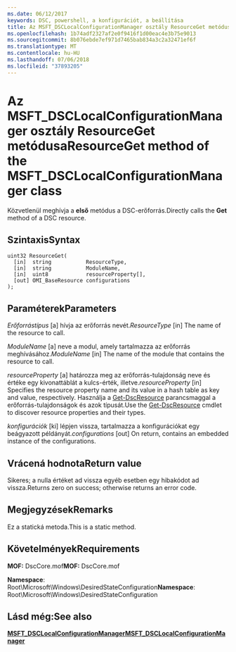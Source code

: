 ```yaml
---
ms.date: 06/12/2017
keywords: DSC, powershell, a konfigurációt, a beállítása
title: Az MSFT_DSCLocalConfigurationManager osztály ResourceGet metódusa
ms.openlocfilehash: 1b74adf2327af2e0f9416f1d00eac4e3b75e9013
ms.sourcegitcommit: 8b076ebde7ef971d7465bab834a3c2a32471ef6f
ms.translationtype: MT
ms.contentlocale: hu-HU
ms.lasthandoff: 07/06/2018
ms.locfileid: "37893205"
---
```

# <a name="resourceget-method-of-the-msftdsclocalconfigurationmanager-class"></a><span data-ttu-id="f5401-103">Az MSFT_DSCLocalConfigurationManager osztály ResourceGet metódusa</span><span class="sxs-lookup"><span data-stu-id="f5401-103">ResourceGet method of the MSFT_DSCLocalConfigurationManager class</span></span>

<span data-ttu-id="f5401-104">Közvetlenül meghívja a **első** metódus a DSC-erőforrás.</span><span class="sxs-lookup"><span data-stu-id="f5401-104">Directly calls the **Get** method of a DSC resource.</span></span>

## <a name="syntax"></a><span data-ttu-id="f5401-105">Szintaxis</span><span class="sxs-lookup"><span data-stu-id="f5401-105">Syntax</span></span>

```mof
uint32 ResourceGet(
  [in]  string           ResourceType,
  [in]  string           ModuleName,
  [in]  uint8            resourceProperty[],
  [out] OMI_BaseResource configurations
);
```

## <a name="parameters"></a><span data-ttu-id="f5401-106">Paraméterek</span><span class="sxs-lookup"><span data-stu-id="f5401-106">Parameters</span></span>

<span data-ttu-id="f5401-107">*Erőforrástípus* \[a\] hívja az erőforrás nevét.</span><span class="sxs-lookup"><span data-stu-id="f5401-107">*ResourceType* \[in\] The name of the resource to call.</span></span>

<span data-ttu-id="f5401-108">*ModuleName* \[a\] neve a modul, amely tartalmazza az erőforrás meghívásához.</span><span class="sxs-lookup"><span data-stu-id="f5401-108">*ModuleName* \[in\] The name of the module that contains the resource to call.</span></span>

<span data-ttu-id="f5401-109">*resourceProperty* \[a\] határozza meg az erőforrás-tulajdonság neve és értéke egy kivonattáblát a kulcs-érték, illetve.</span><span class="sxs-lookup"><span data-stu-id="f5401-109">*resourceProperty* \[in\] Specifies the resource property name and its value in a hash table as key and value, respectively.</span></span> <span data-ttu-id="f5401-110">Használja a [Get-DscResource](/powershell/module/PSDesiredStateConfiguration/Get-DscResource) parancsmaggal a erőforrás-tulajdonságok és azok típusát.</span><span class="sxs-lookup"><span data-stu-id="f5401-110">Use the [Get-DscResource](/powershell/module/PSDesiredStateConfiguration/Get-DscResource) cmdlet to discover resource properties and their types.</span></span>

<span data-ttu-id="f5401-111">*konfigurációk* \[ki\] lépjen vissza, tartalmazza a konfigurációkat egy beágyazott példányát.</span><span class="sxs-lookup"><span data-stu-id="f5401-111">*configurations* \[out\] On return, contains an embedded instance of the configurations.</span></span>

## <a name="return-value"></a><span data-ttu-id="f5401-112">Vrácená hodnota</span><span class="sxs-lookup"><span data-stu-id="f5401-112">Return value</span></span>

<span data-ttu-id="f5401-113">Sikeres; a nulla értéket ad vissza egyéb esetben egy hibakódot ad vissza.</span><span class="sxs-lookup"><span data-stu-id="f5401-113">Returns zero on success; otherwise returns an error code.</span></span>

## <a name="remarks"></a><span data-ttu-id="f5401-114">Megjegyzések</span><span class="sxs-lookup"><span data-stu-id="f5401-114">Remarks</span></span>

<span data-ttu-id="f5401-115">Ez a statická metoda.</span><span class="sxs-lookup"><span data-stu-id="f5401-115">This is a static method.</span></span>

## <a name="requirements"></a><span data-ttu-id="f5401-116">Követelmények</span><span class="sxs-lookup"><span data-stu-id="f5401-116">Requirements</span></span>

<span data-ttu-id="f5401-117">**MOF:** DscCore.mof</span><span class="sxs-lookup"><span data-stu-id="f5401-117">**MOF:** DscCore.mof</span></span>

<span data-ttu-id="f5401-118">**Namespace**: Root\Microsoft\Windows\DesiredStateConfiguration</span><span class="sxs-lookup"><span data-stu-id="f5401-118">**Namespace**: Root\Microsoft\Windows\DesiredStateConfiguration</span></span>

## <a name="see-also"></a><span data-ttu-id="f5401-119">Lásd még:</span><span class="sxs-lookup"><span data-stu-id="f5401-119">See also</span></span>

[<span data-ttu-id="f5401-120">**MSFT_DSCLocalConfigurationManager**</span><span class="sxs-lookup"><span data-stu-id="f5401-120">**MSFT_DSCLocalConfigurationManager**</span></span>](msft-dsclocalconfigurationmanager.md)
